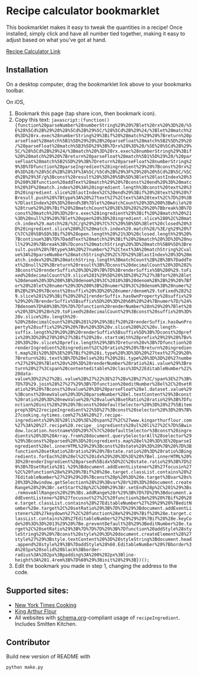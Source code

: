 # Recipe calculator bookmarklet

This bookmarklet makes it easy to tweak the quantities in a recipe! Once installed, simply click and have all number tied together, making it easy to adjust based on what you've got at hand.

[Recipe Calculator Link](javascript:(function(){function%20parseNumber%28numberString%29%20%7Blet%20rx%20%3D%20/%5E%28%5Cd%2B%29%20%28%5Cd%2B%29%5C/%28%5Cd%2B%29%24/%3Blet%20match%20%3D%20rx.exec%28numberString%29%3Bif%20%28match%29%20%7Breturn%20parseFloat%28match%5B1%5D%29%20%2B%20parseFloat%28match%5B2%5D%29%20/%20parseFloat%28match%5B3%5D%29%3B%7Drx%20%3D%20/%5E%28%5Cd%2B%29%5C/%28%5Cd%2B%29%24/%3Bmatch%20%3D%20rx.exec%28numberString%29%3Bif%20%28match%29%20%7Breturn%20parseFloat%28match%5B1%5D%29%20/%20parseFloat%28match%5B2%5D%29%3B%7Dreturn%20parseFloat%28numberString%29%3B%7Dfunction%20parseIngredient%28ingredient%29%20%7Bconst%20rx%20%3D%20/%28%5Cd%2B%28%3F%3A%5C/%5Cd%2B%29%3F%29%28%20%5Cd%2B%5C/%5Cd%2B%29%3F/g%3Bconst%20result%20%3D%20%5B%5D%3Blet%20lastIndex%20%3D%200%3Bfunction%20addText%28match%29%20%7Bconst%20end%20%3D%20match%20%3F%20match.index%20%3A%20ingredient.length%3Bconst%20text%20%3D%20ingredient.slice%28lastIndex%2C%20end%29%3Bif%20%28text%29%20%7Bresult.push%28%7Btype%3A%20%27text%27%2Ctext%3A%20text%2C%7D%29%3B%7DlastIndex%20%3D%20end%3B%7Dlet%20matchCount%20%3D%200%3Bwhile%20%28true%29%20%7Bif%20%28matchCount%20%3E%3D%202%29%20%7Bbreak%3B%7Dconst%20match%20%3D%20rx.exec%28ingredient%29%3Bif%20%28match%20%21%3D%20null%29%20%7Blet%20open%20%3D%20ingredient.slice%280%2C%20match.index%29.match%28/%3C/g%29%20%7C%7C%20%5B%5D%3Blet%20closed%20%3D%20ingredient.slice%280%2C%20match.index%29.match%28/%3E/g%29%20%7C%7C%20%5B%5D%3Bif%20%28open.length%20%21%3D%20closed.length%29%20%7Bcontinue%3B%7D%7DaddText%28match%29%3Bif%20%28match%20%3D%3D%20null%29%20%7Bbreak%3B%7Dconst%20matchString%20%3D%20match%5B0%5D%3Bresult.push%28%7Btype%3A%20%27number%27%2Ctext%3A%20matchString%2Cvalue%3A%20parseNumber%28matchString%29%2C%7D%29%3BlastIndex%20%3D%20match.index%20%2B%20matchString.length%3BmatchCount%2B%2B%3B%7DaddText%28null%29%3Breturn%20result%3B%7Dconst%20decimalCount%20%3D%202%3Bconst%20renderSuffix%20%3D%20%7B%7D%3BrenderSuffix%5B%280%29.toFixed%28decimalCount%29.slice%281%29%5D%20%3D%20%27%27%3Bfor%20%28let%20denom%20%3D%200%3B%20denom%20%3C%2010%3B%20denom%2B%2B%29%20%7Bfor%20%28let%20numer%20%3D%200%3B%20numer%20%3C%20denom%3B%20numer%2B%2B%29%20%7Bconst%20suffix%20%3D%20%28numer/denom%29.toFixed%282%29.slice%281%29%3Bif%20%28%21renderSuffix.hasOwnProperty%28suffix%29%29%20%7BrenderSuffix%5Bsuffix%5D%20%3D%20%60%20%24%7Bnumer%7D/%24%7Bdenom%7D%60%3B%7D%7D%7Dfunction%20renderNumber%28n%29%20%7Blet%20v%20%3D%20%28n%29.toFixed%28decimalCount%29%3Bconst%20suffix%20%3D%20v.slice%28v.length%20-%20%28decimalCount%20%2B%201%29%29%3Bif%20%28renderSuffix.hasOwnProperty%28suffix%29%29%20%7Bv%20%3D%20v.slice%280%2C%20v.length-suffix.length%29%20%2B%20renderSuffix%5Bsuffix%5D%3B%7Dconst%20prefix%20%3D%20%270%20%27%3Bif%20%28v.startsWith%28prefix%29%29%20%7Bv%20%3D%20v.slice%28prefix.length%29%3B%7Dreturn%20v%3B%7Dfunction%20renderIngredient%28ingredient%2C%20ratio%29%20%7Breturn%20ingredient.map%28i%20%3D%3E%20%7Bif%20%28i.type%20%3D%3D%20%27text%27%29%20%7Breturn%20i.text%3B%7D%20else%20if%20%28i.type%20%3D%3D%20%27number%27%29%20%7Blet%20v%20%3D%20renderNumber%28ratio%2Ai.value%29%3Breturn%20%27%3Cspan%20contenteditable%20class%3D%22EditableNumber%22%20data-value%3D%22%27%2Bi.value%2B%27%22%3E%27%2Bv%2B%27%3C/span%3E%27%3B%7D%7D%29.join%28%27%27%29%3B%7Dfunction%20editNumber%28el%2C%20setRatio%29%20%7Bconst%20value%20%3D%20parseFloat%28el.dataset.value%29%3Bconst%20newValue%20%3D%20parseNumber%28el.textContent%29%3Bconst%20ratio%20%3D%20newValue%20/%20value%3BsetRatio%28ratio%29%3B%7Dfunction%20init%28%29%20%7Bconst%20defaultSelector%20%3D%20%27%5Bitemprop%3D%22recipeIngredient%22%5D%27%3Bconst%20selector%20%3D%20%7B%27cooking.nytimes.com%27%3A%20%27.recipe-ingredients%20%3E%20li%20%3E%20span%27%2C%27www.kingarthurflour.com%27%3A%20%27.recipe%20.recipe__ingredients%20ul%20li%27%2C%7D%5Bwindow.location.hostname%5D%20%7C%7C%20defaultSelector%3Bconst%20ingredients%20%3D%20Array.from%28document.querySelectorAll%28selector%29%29%3Bconst%20parsed%20%3D%20ingredients.map%28el%20%3D%3E%20parseIngredient%28el.innerHTML%29%29%3Bconst%20state%20%3D%20%7B%20%7D%3Bfunction%20setRatio%28ratio%29%20%7Bstate.ratio%20%3D%20ratio%3Bingredients.forEach%28%28el%2C%20idx%29%20%3D%3E%20%7Bel.innerHTML%20%3D%20renderIngredient%28parsed%5Bidx%5D%2C%20state.ratio%29%3B%7D%29%3B%7DsetRatio%281.%29%3Bdocument.addEventListener%28%27focusin%27%2C%20function%28e%29%20%7Bif%20%28e.target.classList.contains%28%27EditableNumber%27%29%29%20%7Bconst%20p%20%3D%20e.target%3Bvar%20s%20%3D%20window.getSelection%28%29%3Bvar%20r%20%3D%20document.createRange%28%29%3Br.setStart%28p%2C%200%29%3Br.setEnd%28p%2C%201%29%3Bs.removeAllRanges%28%29%3Bs.addRange%28r%29%3B%7D%7D%29%3Bdocument.addEventListener%28%27focusout%27%2C%20function%28e%29%20%7Bif%20%28e.target.classList.contains%28%27EditableNumber%27%29%29%20%7BeditNumber%28e.target%2C%20setRatio%29%3B%7D%7D%29%3Bdocument.addEventListener%28%27keydown%27%2C%20function%28e%29%20%7Bif%20%28e.target.classList.contains%28%27EditableNumber%27%29%29%20%7Bif%20%28e.keyCode%20%3D%3D%2013%29%20%7Be.preventDefault%28%29%3BeditNumber%28e.target%2C%20setRatio%29%3B%7D%7D%7D%29%3B%7Dfunction%20addStyle%28styleString%29%20%7Bconst%20style%20%3D%20document.createElement%28%27style%27%29%3Bstyle.textContent%20%3D%20styleString%3Bdocument.head.append%28style%29%3B%7DaddStyle%28%60.EditableNumber%20%7Bborder%3A%201px%20solid%20black%3Bborder-radius%3A%202px%3Bpadding%3A%200%202px%3Bline-height%3A%201.4rem%3B%7D%60%29%3Binit%28%29%3B})();)

## Installation

On a desktop computer, drag the bookmarklet link above to your bookmarks toolbar.

On iOS,
1. Bookmark this page (tap share icon, then bookmark icon).
2. Copy this text: `javascript:(function(){function%20parseNumber%28numberString%29%20%7Blet%20rx%20%3D%20/%5E%28%5Cd%2B%29%20%28%5Cd%2B%29%5C/%28%5Cd%2B%29%24/%3Blet%20match%20%3D%20rx.exec%28numberString%29%3Bif%20%28match%29%20%7Breturn%20parseFloat%28match%5B1%5D%29%20%2B%20parseFloat%28match%5B2%5D%29%20/%20parseFloat%28match%5B3%5D%29%3B%7Drx%20%3D%20/%5E%28%5Cd%2B%29%5C/%28%5Cd%2B%29%24/%3Bmatch%20%3D%20rx.exec%28numberString%29%3Bif%20%28match%29%20%7Breturn%20parseFloat%28match%5B1%5D%29%20/%20parseFloat%28match%5B2%5D%29%3B%7Dreturn%20parseFloat%28numberString%29%3B%7Dfunction%20parseIngredient%28ingredient%29%20%7Bconst%20rx%20%3D%20/%28%5Cd%2B%28%3F%3A%5C/%5Cd%2B%29%3F%29%28%20%5Cd%2B%5C/%5Cd%2B%29%3F/g%3Bconst%20result%20%3D%20%5B%5D%3Blet%20lastIndex%20%3D%200%3Bfunction%20addText%28match%29%20%7Bconst%20end%20%3D%20match%20%3F%20match.index%20%3A%20ingredient.length%3Bconst%20text%20%3D%20ingredient.slice%28lastIndex%2C%20end%29%3Bif%20%28text%29%20%7Bresult.push%28%7Btype%3A%20%27text%27%2Ctext%3A%20text%2C%7D%29%3B%7DlastIndex%20%3D%20end%3B%7Dlet%20matchCount%20%3D%200%3Bwhile%20%28true%29%20%7Bif%20%28matchCount%20%3E%3D%202%29%20%7Bbreak%3B%7Dconst%20match%20%3D%20rx.exec%28ingredient%29%3Bif%20%28match%20%21%3D%20null%29%20%7Blet%20open%20%3D%20ingredient.slice%280%2C%20match.index%29.match%28/%3C/g%29%20%7C%7C%20%5B%5D%3Blet%20closed%20%3D%20ingredient.slice%280%2C%20match.index%29.match%28/%3E/g%29%20%7C%7C%20%5B%5D%3Bif%20%28open.length%20%21%3D%20closed.length%29%20%7Bcontinue%3B%7D%7DaddText%28match%29%3Bif%20%28match%20%3D%3D%20null%29%20%7Bbreak%3B%7Dconst%20matchString%20%3D%20match%5B0%5D%3Bresult.push%28%7Btype%3A%20%27number%27%2Ctext%3A%20matchString%2Cvalue%3A%20parseNumber%28matchString%29%2C%7D%29%3BlastIndex%20%3D%20match.index%20%2B%20matchString.length%3BmatchCount%2B%2B%3B%7DaddText%28null%29%3Breturn%20result%3B%7Dconst%20decimalCount%20%3D%202%3Bconst%20renderSuffix%20%3D%20%7B%7D%3BrenderSuffix%5B%280%29.toFixed%28decimalCount%29.slice%281%29%5D%20%3D%20%27%27%3Bfor%20%28let%20denom%20%3D%200%3B%20denom%20%3C%2010%3B%20denom%2B%2B%29%20%7Bfor%20%28let%20numer%20%3D%200%3B%20numer%20%3C%20denom%3B%20numer%2B%2B%29%20%7Bconst%20suffix%20%3D%20%28numer/denom%29.toFixed%282%29.slice%281%29%3Bif%20%28%21renderSuffix.hasOwnProperty%28suffix%29%29%20%7BrenderSuffix%5Bsuffix%5D%20%3D%20%60%20%24%7Bnumer%7D/%24%7Bdenom%7D%60%3B%7D%7D%7Dfunction%20renderNumber%28n%29%20%7Blet%20v%20%3D%20%28n%29.toFixed%28decimalCount%29%3Bconst%20suffix%20%3D%20v.slice%28v.length%20-%20%28decimalCount%20%2B%201%29%29%3Bif%20%28renderSuffix.hasOwnProperty%28suffix%29%29%20%7Bv%20%3D%20v.slice%280%2C%20v.length-suffix.length%29%20%2B%20renderSuffix%5Bsuffix%5D%3B%7Dconst%20prefix%20%3D%20%270%20%27%3Bif%20%28v.startsWith%28prefix%29%29%20%7Bv%20%3D%20v.slice%28prefix.length%29%3B%7Dreturn%20v%3B%7Dfunction%20renderIngredient%28ingredient%2C%20ratio%29%20%7Breturn%20ingredient.map%28i%20%3D%3E%20%7Bif%20%28i.type%20%3D%3D%20%27text%27%29%20%7Breturn%20i.text%3B%7D%20else%20if%20%28i.type%20%3D%3D%20%27number%27%29%20%7Blet%20v%20%3D%20renderNumber%28ratio%2Ai.value%29%3Breturn%20%27%3Cspan%20contenteditable%20class%3D%22EditableNumber%22%20data-value%3D%22%27%2Bi.value%2B%27%22%3E%27%2Bv%2B%27%3C/span%3E%27%3B%7D%7D%29.join%28%27%27%29%3B%7Dfunction%20editNumber%28el%2C%20setRatio%29%20%7Bconst%20value%20%3D%20parseFloat%28el.dataset.value%29%3Bconst%20newValue%20%3D%20parseNumber%28el.textContent%29%3Bconst%20ratio%20%3D%20newValue%20/%20value%3BsetRatio%28ratio%29%3B%7Dfunction%20init%28%29%20%7Bconst%20defaultSelector%20%3D%20%27%5Bitemprop%3D%22recipeIngredient%22%5D%27%3Bconst%20selector%20%3D%20%7B%27cooking.nytimes.com%27%3A%20%27.recipe-ingredients%20%3E%20li%20%3E%20span%27%2C%27www.kingarthurflour.com%27%3A%20%27.recipe%20.recipe__ingredients%20ul%20li%27%2C%7D%5Bwindow.location.hostname%5D%20%7C%7C%20defaultSelector%3Bconst%20ingredients%20%3D%20Array.from%28document.querySelectorAll%28selector%29%29%3Bconst%20parsed%20%3D%20ingredients.map%28el%20%3D%3E%20parseIngredient%28el.innerHTML%29%29%3Bconst%20state%20%3D%20%7B%20%7D%3Bfunction%20setRatio%28ratio%29%20%7Bstate.ratio%20%3D%20ratio%3Bingredients.forEach%28%28el%2C%20idx%29%20%3D%3E%20%7Bel.innerHTML%20%3D%20renderIngredient%28parsed%5Bidx%5D%2C%20state.ratio%29%3B%7D%29%3B%7DsetRatio%281.%29%3Bdocument.addEventListener%28%27focusin%27%2C%20function%28e%29%20%7Bif%20%28e.target.classList.contains%28%27EditableNumber%27%29%29%20%7Bconst%20p%20%3D%20e.target%3Bvar%20s%20%3D%20window.getSelection%28%29%3Bvar%20r%20%3D%20document.createRange%28%29%3Br.setStart%28p%2C%200%29%3Br.setEnd%28p%2C%201%29%3Bs.removeAllRanges%28%29%3Bs.addRange%28r%29%3B%7D%7D%29%3Bdocument.addEventListener%28%27focusout%27%2C%20function%28e%29%20%7Bif%20%28e.target.classList.contains%28%27EditableNumber%27%29%29%20%7BeditNumber%28e.target%2C%20setRatio%29%3B%7D%7D%29%3Bdocument.addEventListener%28%27keydown%27%2C%20function%28e%29%20%7Bif%20%28e.target.classList.contains%28%27EditableNumber%27%29%29%20%7Bif%20%28e.keyCode%20%3D%3D%2013%29%20%7Be.preventDefault%28%29%3BeditNumber%28e.target%2C%20setRatio%29%3B%7D%7D%7D%29%3B%7Dfunction%20addStyle%28styleString%29%20%7Bconst%20style%20%3D%20document.createElement%28%27style%27%29%3Bstyle.textContent%20%3D%20styleString%3Bdocument.head.append%28style%29%3B%7DaddStyle%28%60.EditableNumber%20%7Bborder%3A%201px%20solid%20black%3Bborder-radius%3A%202px%3Bpadding%3A%200%202px%3Bline-height%3A%201.4rem%3B%7D%60%29%3Binit%28%29%3B})();`
3. Edit the bookmark you made in step 1, changing the address to the code.

## Supported sites:

- [New York Times Cooking](https://cooking.nytimes.com/)
- [King Arthur Flour](https://www.kingarthurflour.com/recipes)
- All websites with [schema.org](https://schema.org/)-compliant usage of `recipeIngredient`. Includes Smitten Kitchen.

## Contributor

Build new version of README with
```
python make.py
```
